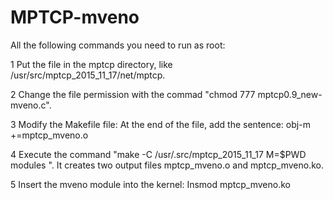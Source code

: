 # MPTCP-mveno

All the following commands you need to run as root:

1	Put the file in the mptcp directory, like /usr/src/mptcp_2015_11_17/net/mptcp.

2	Change the file permission  with the commad  "chmod  777 mptcp0.9_new-mveno.c".

3	Modify the Makefile file:
      At the end of the file, add the sentence:
      obj-m +=mptcp_mveno.o
      
4	 Execute the command "make -C /usr/.src/mptcp_2015_11_17 M=$PWD modules ". It creates two output files mptcp_mveno.o and mptcp_mveno.ko.

5	Insert the mveno module into the kernel: Insmod mptcp_mveno.ko
